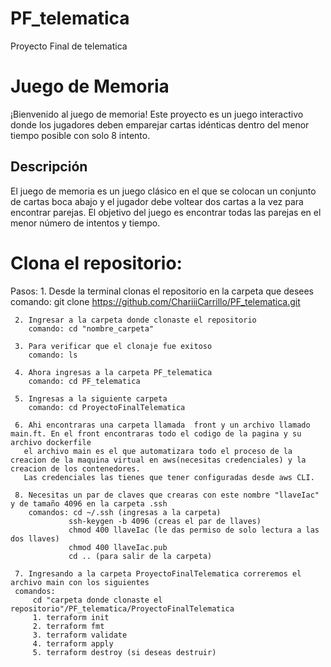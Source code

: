 # PF_telematica
Proyecto Final de telematica
# Juego de Memoria

¡Bienvenido al juego de memoria! Este proyecto es un juego interactivo donde los jugadores deben emparejar cartas idénticas dentro del menor tiempo posible con solo 8 intento.

## Descripción

El juego de memoria es un juego clásico en el que se colocan un conjunto de cartas boca abajo y el jugador debe voltear dos cartas a la vez para encontrar parejas. El objetivo del juego es encontrar todas las parejas en el menor número de intentos y tiempo.

# Clona el repositorio:
   Pasos:
     1. Desde la terminal clonas el repositorio en la carpeta que desees
        comando: git clone https://github.com/ChariiiCarrillo/PF_telematica.git
        
     2. Ingresar a la carpeta donde clonaste el repositorio 
        comando: cd "nombre_carpeta"
        
     3. Para verificar que el clonaje fue exitoso
        comando: ls
        
     4. Ahora ingresas a la carpeta PF_telematica
        comando: cd PF_telematica
        
     5. Ingresas a la siguiente carpeta 
        comando: cd ProyectoFinalTelematica
        
     6. Ahi encontraras una carpeta llamada  front y un archivo llamado main.ft. En el front encontraras todo el codigo de la pagina y su archivo dockerfile 
       el archivo main es el que automatizara todo el proceso de la creacion de la maquina virtual en aws(necesitas credenciales) y la creacion de los contenedores.
       Las credenciales las tienes que tener configuradas desde aws CLI.
       
     8. Necesitas un par de claves que crearas con este nombre "llaveIac" y de tamaño 4096 en la carpeta .ssh
        comandos: cd ~/.ssh (ingresas a la carpeta)
                 ssh-keygen -b 4096 (creas el par de llaves)
                 chmod 400 llaveIac (le das permiso de solo lectura a las dos llaves)
                 chmod 400 llaveIac.pub
                 cd .. (para salir de la carpeta)
                 
     7. Ingresando a la carpeta ProyectoFinalTelematica correremos el archivo main con los siguientes 
     comandos:
         cd "carpeta donde clonaste el repositorio"/PF_telematica/ProyectoFinalTelematica
         1. terraform init
         2. terraform fmt
         3. terraform validate
         4. terraform apply
         5. terraform destroy (si deseas destruir)

    
     


